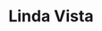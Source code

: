 ---
title: Linda Vista
poster: /assets/uploads/linda-vista.jpg
header: ''
description: Second Stage presents the New York premiere of Tracy Letts' dark comedy.
theater: The Helen Hayes Theater
preview: '2019-09-19'
opening: '2019-10-10'
closing: ''
tonyaward: false
criticspick: false
trailer: 'https://www.youtube.com/watch?v=HAh71z9W-Xk'
website: 'https://2st.com/shows/linda-vista'
tickets:
  - highlight: true
    info: 'https://www.todaytix.com/x/nyc/shows/17534-linda-vista'
    title: $35 Rush
    type: digitalRush
  - highlight: false
    info: >-
      $25, one hour prior to curtain. 1 ticket per full-time high school or
      college student ID.
    title: $25 Student
    type: student
  - highlight: false
    info: 'https://2st.com/buy-tickets/rush-30-under-30'
    title: $30 Under 30
    type: thirtyUnder
  - highlight: false
    info: 'https://cart.2st.com/events'
    title: $30-$79
    type: regular
---
